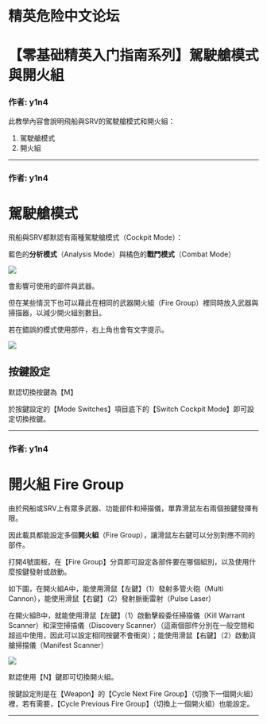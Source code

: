 




精英危险中文论坛
=========







 




# 【零基础精英入门指南系列】駕駛艙模式與開火組





### 作者: y1n4



此教學內容會說明飛船與SRV的駕駛艙模式和開火組：


1. 駕駛艙模式
2. 開火組






---



### 作者: y1n4



駕駛艙模式
=====


飛船與SRV都默認有兩種駕駛艙模式（Cockpit Mode）：  

藍色的**分析模式**（Analysis Mode）與橘色的**戰鬥模式**（Combat Mode）  

![](https://qiniu.elitedanger.cn/assets/files/2021-04-14/1618408449-249468-mode01.jpeg)  

會影響可使用的部件與武器。  

但在某些情況下也可以藉此在相同的武器開火組（Fire Group）裡同時放入武器與掃描器，以減少開火組別數目。


若在錯誤的模式使用部件，右上角也會有文字提示。  

![](https://qiniu.elitedanger.cn/assets/files/2021-04-14/1618408495-969099-mode02.jpeg)


按鍵設定
----


默認切換按鍵為【M】  

於按鍵設定的【Mode Switches】項目底下的【Switch Cockpit Mode】即可設定切換按鍵。






---



### 作者: y1n4



開火組 Fire Group
==============


由於飛船或SRV上有眾多武器、功能部件和掃描儀，單靠滑鼠左右兩個按鍵發揮有限。  

因此載具都能設定多個**開火組**（Fire Group），讓滑鼠左右鍵可以分別對應不同的部件。  

打開4號面板，在【Fire Group】分頁即可設定各部件要在哪個組別，以及使用什麼按鍵發射或啟動。  

如下圖，在開火組A中，能使用滑鼠【左鍵】（1）發射多管火砲（Multi Cannon），能使用滑鼠【右鍵】（2）發射脈衝雷射（Pulse Laser）  

在開火組B中，就能使用滑鼠【左鍵】（1）啟動擊殺委任掃描儀（Kill Warrant Scanner）和深空掃描儀（Discovery Scanner）（這兩個部件分別在一般空間和超巡中使用，因此可以設定相同按鍵不會衝突）；能使用滑鼠【右鍵】（2）啟動貨艙掃描儀（Manifest Scanner）  

![](https://qiniu.elitedanger.cn/assets/files/2021-04-14/1618406683-70542-firegroup01.jpeg)


默認使用【N】鍵即可切換開火組。  

按鍵設定則是在【Weapon】的【Cycle Next Fire Group】（切換下一個開火組）裡，若有需要，【Cycle Previous Fire Group】（切換上一個開火組）也能設定。






---










